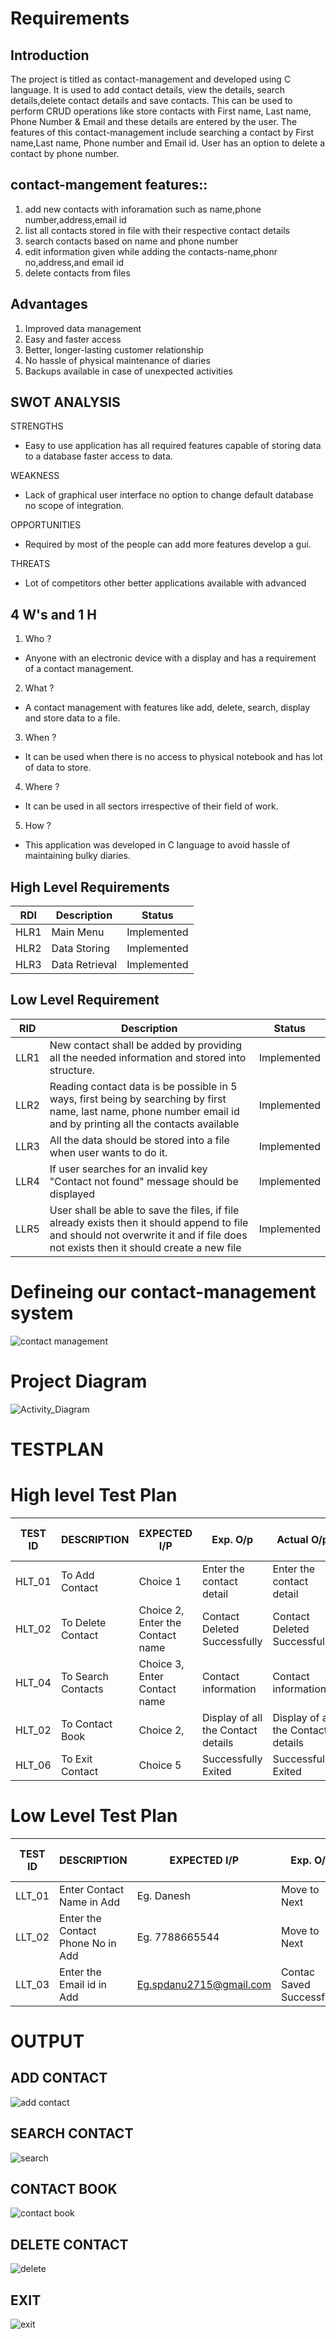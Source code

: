 
# Requirements
## Introduction

The project is titled as contact-management and developed using C language. It is used to add contact details, view the details, search details,delete contact details and save contacts. This can be used to perform CRUD operations like store contacts with First name, Last name, Phone Number & Email and these details are entered by the user. The features of this contact-management include searching a contact by First name,Last name, Phone number and Email id. User has an option to delete a contact by phone number.



## contact-mangement features::

1) add new contacts with inforamation such as name,phone number,address,email id
2) list all contacts stored in file with their respective contact details
3) search contacts based on name and phone number
4) edit information given while adding the contacts-name,phonr no,address,and email id
5) delete contacts from files


## Advantages

1) Improved data management
2) Easy and faster access
3) Better, longer-lasting customer relationship
4) No hassle of physical maintenance of diaries
5) Backups available in case of unexpected activities

## SWOT ANALYSIS

STRENGTHS
- Easy to use application has all required features capable of storing data to a database faster access to data.

WEAKNESS
- Lack of graphical user interface no option to change default database no scope of integration.

OPPORTUNITIES
- Required by most of the people can add more features develop a gui.

THREATS
- Lot of competitors other better applications available with advanced


## 4 W's and 1 H

 1) Who ?
  - Anyone with an electronic device with a display and has a requirement of a contact management.

 2) What ?
 - A contact management with features like add, delete, search, display and store data to a file.

 3) When ?
- It can be used when there is no access to physical notebook and has lot of data to store.

 4) Where ?
- It can be used in all sectors irrespective of their field of work.

 5) How ?
- This application was developed in C language to avoid hassle of maintaining bulky diaries.
      
      
   
 ##  High Level Requirements
 
|RDI| Description|	Status|
|----|----|----|
|HLR1|  Main Menu| 	Implemented|
|HLR2| Data Storing| Implemented|
|HLR3| Data Retrieval| Implemented|

## Low Level Requirement

|RID| Description|Status|
|----|----|----|
|LLR1| New contact shall be added by providing all the needed information and stored into structure.| Implemented|
|LLR2| Reading contact data is be possible in 5 ways, first being by searching by first name, last name, phone number email id and by printing all the contacts available| Implemented|
|LLR3| All the data should be stored into a file when user wants to do it.| Implemented|
|LLR4| If user searches for an invalid key "Contact not found" message should be displayed| Implemented|
|LLR5| User shall be able to save the files, if file already exists then it should append to file and should not overwrite it and if file does not exists then it should create a new file | Implemented|




# Defineing our contact-management system



![contact management](https://user-images.githubusercontent.com/98831772/154861317-4e041912-c9e1-4223-a20f-007167a7e142.png)



# Project Diagram

![Activity_Diagram](https://user-images.githubusercontent.com/98831772/154861345-a81a8991-79f6-43c8-b7a0-8d965b17d2bd.png)




#   TESTPLAN 



# High level Test Plan

|TEST ID   |DESCRIPTION  	              |EXPECTED I/P |Exp. O/p |Actual O/p |Pass or Fail |
|---- |---- |---- |---- |---- |---- |
|HLT_01	|To Add Contact |Choice 1 |Enter the contact detail |Enter the contact detail |pass |
|HLT_02	|To Delete Contact |Choice 2, Enter the Contact name  |Contact Deleted Successfully |Contact Deleted Successfully|Pass | 
|HLT_04	 |To Search Contacts |Choice 3, Enter Contact name  |Contact information |Contact information |Pass |
|HLT_02	|To Contact Book |Choice 2, |Display of all the Contact details |Display of all the Contact details |Pass | 
|HLT_06	 |To Exit Contact |Choice 5 |Successfully Exited |Successfully Exited |Pass |










# Low Level Test Plan

|TEST ID     	|DESCRIPTION	  |EXPECTED I/P |Exp. O/p |Actual O/p |Pass or Fail |
|---- |---- |---- |---- |---- |----|
|LLT_01 |Enter Contact Name in Add |Eg. Danesh |Move to Next |Move |Pass |
|LLT_02	|Enter the Contact Phone No  in Add |Eg. 7788665544 |Move to Next  |Move  |Pass |
|LLT_03	|Enter the Email id in Add |Eg.spdanu2715@gmail.com |Contac Saved Successfully|Contact Saved Successfully|Pass |





# OUTPUT

## ADD CONTACT
![add contact](https://user-images.githubusercontent.com/98831772/155016149-fb8d315b-9574-4639-adcb-d2484592fe84.PNG)

## SEARCH CONTACT
![search](https://user-images.githubusercontent.com/98831772/155016502-857255ee-4ded-4f03-a55b-97209042e0d5.PNG)


## CONTACT BOOK
![contact book](https://user-images.githubusercontent.com/98831772/155016606-2a5b0e04-b6bf-49dc-8073-016c5c125d70.PNG)


## DELETE CONTACT
![delete](https://user-images.githubusercontent.com/98831772/155016738-54dd3005-57c8-46ce-a8cf-d98b252e6ae6.PNG)


## EXIT
![exit](https://user-images.githubusercontent.com/98831772/155016833-5989a491-3544-44f8-9bcb-18405aff9732.PNG)









